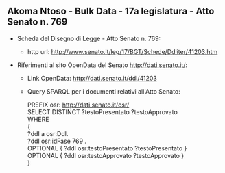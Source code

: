 ## Akoma Ntoso - Bulk Data - 17a legislatura - Atto Senato n. 769 ##

* Scheda del Disegno di Legge - Atto Senato n. 769:
	* http url: http://www.senato.it/leg/17/BGT/Schede/Ddliter/41203.htm

* Riferimenti al sito OpenData del Senato http://dati.senato.it/:
	* Link OpenData: http://dati.senato.it/ddl/41203
	* Query SPARQL per i documenti relativi all'Atto Senato:

        PREFIX osr: <http://dati.senato.it/osr/>  
		SELECT DISTINCT ?testoPresentato ?testoApprovato  
		WHERE  
		{  
		    ?ddl a osr:Ddl.  
		    ?ddl osr:idFase 769 .  
		    OPTIONAL { ?ddl osr:testoPresentato ?testoPresentato }  
		    OPTIONAL { ?ddl osr:testoApprovato ?testoApprovato }  
		}
		